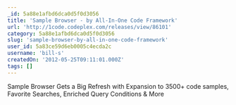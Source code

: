 ```yaml
---
_id: 5a88e1afbd6dca0d5f0d3056
title: 'Sample Browser - by All-In-One Code Framework'
url: 'http://1code.codeplex.com/releases/view/86101'
category: 5a88e1afbd6dca0d5f0d3056
slug: 'sample-browser-by-all-in-one-code-framework'
user_id: 5a83ce59d6eb0005c4ecda2c
username: 'bill-s'
createdOn: '2012-05-25T09:11:01.000Z'
tags: []
---
```


Sample Browser Gets a Big Refresh with Expansion to 3500+ code samples, Favorite Searches, Enriched Query Conditions &amp; More
